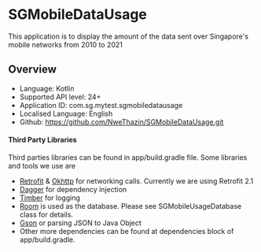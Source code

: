 # SGMobileDataUsage
This application is to display the amount of the data sent over Singapore's mobile networks from
2010 to 2021

## Overview
- Language: Kotlin
- Supported API level: 24+
- Application ID: com.sg.mytest.sgmobiledatausage
- Localised Language: English
- Github: https://github.com/NweThazin/SGMobileDataUsage.git

#### Third Party Libraries
Third parties libraries can be found in app/build.gradle file. Some libraries and tools we use are

- [Retrofit](https://github.com/square/retrofit) & [Okhttp](https://github.com/square/okhttp) for
  networking calls. Currently we are using Retrofit 2.1
- [Dagger](https://github.com/google/dagger) for dependency injection
- [Timber](https://github.com/JakeWharton/timber) for logging
- [Room](https://developer.android.com/topic/libraries/architecture/room) is used as the database.
  Please see SGMobileUsageDatabase class for details.
- [Gson](https://github.com/google/gson) or parsing JSON to Java Object
- Other more dependencies can be found at dependencies block of app/build.gradle.